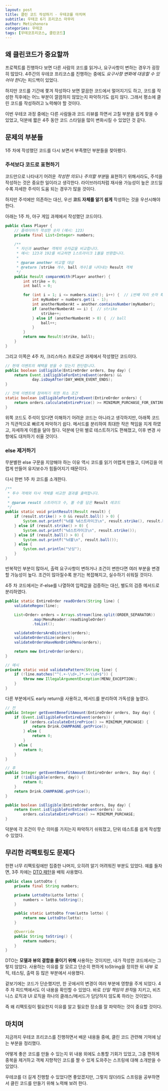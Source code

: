 ```yaml
---
layout: post
title: 클린 코드 작성하기 - 우테코를 마치며
subtitle: 우테코 6기 프리코스 마무리
author: Metishonora
categories: 우테코
tags: [우테코프리코스, 클린코드]
---
```


## 왜 클린코드가 중요할까
프로젝트를 진행하다 보면 다른 사람의 코드를 읽거나, 요구사항이 변하는 경우가 굉장히 많았다.
4주간의 우테코 프리코스를 진행하는 중에도 *요구사항 변화에 대응할 수 있어야 한다*는 피드백이 있었다.

하지만 코드를 기간에 쫓겨 작성하다 보면 깔끔한 코드에서 멀어지기도 하고,
코드를 작성한 직후에는 어느 부분이 깔끔하지 않았는지 파악하기도 쉽지 않다.
그래서 평소에 클린 코드를 작성하려고 노력해야 할 것이다.

이번 우테코 과정 중에는 다른 사람들과 코드 리뷰를 하면서
고칠 부분을 쉽게 찾을 수 있었고,
덕분에 짧은 4주 동안 코드 스타일을 많이 변화시킬 수 있었던 것 같다.

## 문제의 부분들
1주 차에 작성했던 코드를 다시 보면서 부족했던 부분들을 찾아봤다.

### 주석보다 코드로 표현하기
코드만으로 나타내기 어려운 *작성한 의도*나 *주의할 부분*을 표현하기 위해서라도,
주석을 작성하는 것은 중요한 일이라고 생각한다.
라이브러리처럼 재사용 가능성이 높은 코드일수록 자세한 주석이 도움 되는 경우가 많을 것이다.

하지만 주석에만 의존하는 대신, 우선 **코드 자체를 알기 쉽게** 작성하는 것을 우선시해야 한다.

아래는 1주 차, 야구 게임 과제에서 작성했던 코드이다.
```java
public class Player {
	// 플레이어가 작성한 숫자 (예시: 123)
	private final List<Integer> numbers;

	/**
	 * 자신과 another 객체의 숫자값을 비교합니다.
	 * 예시: 123과 192를 비교하면 1스트라이크 1볼을 반환합니다.
	 *
	 * @param another 비교할 대상
	 * @return [strike 개수, ball 개수]를 나타내는 Result 객체
	 */
	public Result compareWith(Player another) {
		int strike = 0;
		int ball = 0;

		for (int i = 1; i <= numbers.size(); i++) {  // i번째 자리 숫자 확인
			int myNumber = numbers.get(i - 1);
			int anotherNumberAt = another.containsNumber(myNumber);
			if (anotherNumberAt == i) {  // strike
				strike++;
			} else if (anotherNumberAt > 0) {  // ball
				ball++;
			}
		}
		return new Result(strike, ball);
	}
}
```
그리고 이쪽은 4주 차, 크리스마스 프로모션 과제에서 작성했던 코드이다.
```java
// 현재 이벤트의 혜택을 받을 수 있는지 판단합니다.
public boolean isEligible(EntireOrder orders, Day day) {
	return Event.isEligibleForEntireEvent(orders) &&
			day.isDayAfter(DAY_WHEN_EVENT_ENDS);
}

// 전체 이벤트에 참여하기 위한 최소 조건
static boolean isEligibleForEntireEvent(EntireOrder orders) {
	return orders.calculateEntirePrice() >= MINIMUM_PURCHASE_FOR_ENTIRE_EVENT;
}
```
위쪽 코드도 주석이 있다면 이해하기 어려운 코드는 아니라고 생각하지만,
아래쪽 코드가 직관적으로 빠르게 파악하기 쉽다.
메서드를 분리하여 최대한 작은 책임을 지게 하였고, 자세하게 이름을 달아 줬다.
덕분에 단위 별로 테스트하기도 편해졌고, 이후 변경 사항에도 대처하기 쉬울 것이다.

### else 제거하기
무분별한 else 구문을 지양해야 하는 이유 역시
코드를 읽기 어렵게 만들고,
디버깅을 어렵게 만들어 유지보수가 힘들어지기 때문이다.

다시 한번 1주 차 코드를 소개한다.
```java
/**
 * 투수 객체와 타사 객체를 비교한 결과를 출력합니다.
 *
 * @param result 스트라이크 수, 볼 수를 담은 Result 레코드
 */
public static void printResult(Result result) {
	if (result.strike() > 0 && result.ball() > 0) {
		System.out.printf("%d볼 %d스트라이크\n", result.strike(), result.ball());
	} else if (result.strike() > 0) {
		System.out.printf("%d스트라이크\n", result.strike());
	} else if (result.ball() > 0) {
		System.out.printf("%d볼\n", result.ball());
	} else {
		System.out.println("낫싱");
	}
}
```
반복적인 부분이 많아서, 출력 요구사항이 변하거나 조건이 변한다면
여러 부분을 변경할 가능성이 높다.
조건이 많아질수록 분기는 복잡해지고, 실수하기 쉬워질 것이다.

4주 차 코드에서는 if-else를 나열하여 입력값을 검증하는 대신,
별도의 검증 메서드로 분리하였다.
```java
public static EntireOrder readOrders(String line) {
	validateRegex(line);

	List<Order> orders = Arrays.stream(line.split(ORDER_SEPARATOR))
			.map(MenuReader::readSingleOrder)
			.toList();

	validateOrdersAreDistinct(orders);
	validateOrdersSize(orders);
	validateOrdersHaveNonDrinkMenu(orders);

	return new EntireOrder(orders);
}

// 예시
private static void validatePattern(String line) {
	if (!line.matches("^(.+-\\d+,)*.+-\\d+$")) {
		throw new IllegalArgumentException(MENU_EXCEPTION);
	}
}
```
다른 부분에서도 early return을 사용하고,
메서드를 분리하여 가독성을 높였다.
```java
// 전
public Integer getEventBenefitAmount(EntireOrder orders, Day day) {
	if (Event.isEligibleForEntireEvent(orders)) {
		if (orders.calculateEntirePrice() >= MINIMUM_PURCHASE) {
			return Drink.CHAMPAGNE.getPrice();
		} else {
			return 0;
		}
	} else {
		return 0;
	}
}
```
```java
// 후
public Integer getEventBenefitAmount(EntireOrder orders, Day day) {
	if (!isEligible(orders, day)) {
		return 0;
	}
	return Drink.CHAMPAGNE.getPrice();
}

public boolean isEligible(EntireOrder orders, Day day) {
	return Event.isEligibleForEntireEvent(orders) &&
		orders.calculateEntirePrice() >= MINIMUM_PURCHASE;
}
```
덕분에 각 조건이 무슨 의미를 가지는지 파악하기 쉬워졌고,
단위 테스트를 쉽게 작성할 수 있었다.

## 무리한 리팩토링도 문제다
한편 너무 리팩토링에만 집중한 나머지, 오히려 알기 어려워진 부분도 있었다.
예를 들자면, 3주 차에는 [DTO 패턴](/우테코/2023/11/07/2-woowacourse-pre3-dto)을 배워 사용했다.
```java
public class LottoDto {
    private final String numbers;

    private LottoDto(Lotto lotto) {
        numbers = lotto.toString();
    }

    public static LottoDto from(Lotto lotto) {
        return new LottoDto(lotto);
    }

    @Override
    public String toString() {
        return numbers;
    }
}
```
DTO는 **모델과 뷰의 결합을 줄이기 위해** 사용하는 것이지만,
내가 작성한 코드에서는 그렇지 않았다.
사용하는 이유를 잘 모르고 단순히 편하게 toString을 정의한 뒤
내부 로직, 테스팅, 출력 등 많은 부분에서 사용했다.

겉보기에는 코드가 단순했지만, 한 곳에서의 변경이 여러 부분에 영향을 주게 되었다.
4주 차 피드백에서도 이 내용을 확인할 수 있었다.
바로 *단일 책임의 원칙*을 지키고,
비즈니스 로직과 UI 로직을 하나의 클래스/메서드가 담당하지 않도록 하라는 것이었다.

즉 왜 리팩토링이 필요한지 이유를 알고 필요한 장소를 잘 파악하는 것이 중요할 것이다.

## 마치며
지금까지 우테코 프리코스를 진행하면서 배운 내용들 중에,
클린 코드 관련해 기억에 남는 부분을 정리했다.

어떻게 좋은 코드를 만들 수 있는지
위 내용 외에도 소통할 기회가 있었고,
그중 편하게 중복을 제거하고 객체 지향적인 코드를 짤 수 있게 도와주는
스프링에 대해 소개받을 수 있었다.

우테코를 더 길게 진행할 수 있었다면 좋았겠지만,
그렇지 않더라도 스프링을 공부하면서
클린 코드를 만들기 위해 노력해 보려 한다.